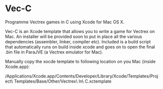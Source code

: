 # Vec-C 
Programme Vectrex games in C using Xcode for Mac OS X.

Vec-C is an Xcode template that allows you to write a game for Vectrex on Mac. An installer will be provided soon to put in place all the various dependencies (assembler, linker, compiler etc). Included is a build script that automatically runs on build inside xcode and goes on to open the final .bin file in ParaJVE (a Vectrex emulator for Mac).


Manually copy the xocde template to following location on you Mac (inside Xcode.app):

/Applications/Xcode.app/Contents/Developer/Library/Xcode/Templates/Project\ Templates/Base/Other/Vectrex\ In\ C.xctemplate